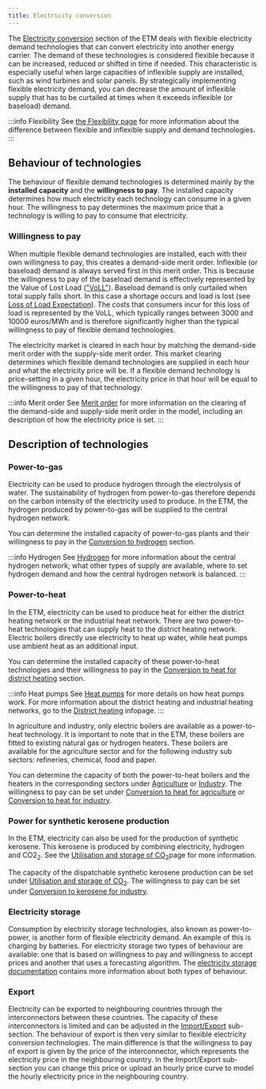 ```yaml
---
title: Electricity conversion
---
```


The [Electricity conversion](https://energytransitionmodel.com/scenario/flexibility/flexibility_conversion/conversion-by-flexible-demand-technologies) section of the ETM deals with flexible electricity demand technologies that can convert electricity into another energy carrier. The demand of these technologies is considered flexible because it can be increased, reduced or shifted in time if needed. This characteristic is especially useful when large capacities of inflexible supply are installed, such as wind turbines and solar panels. By strategically implementing flexible electricity demand, you can decrease the amount of inflexible supply that has to be curtailed at times when it exceeds inflexible (or baseload) demand.

:::info Flexibility
See [the Flexibility page](flexibility.md) for more information about the difference between flexible and inflexible supply and demand technologies.
:::

## Behaviour of technologies

The behaviour of flexible demand technologies is determined mainly by the **installed capacity** and the **willingness to pay**. The installed capacity determines how much electricity each technology can consume in a given hour. The willingness to pay determines the maximum price that a technology is willing to pay to consume that electricity.

### Willingness to pay

When multiple flexible demand technologies are installed, each with their own willingness to pay, this creates a demand-side merit order. Inflexible (or baseload) demand is always served first in this merit order. This is because the willingness to pay of the baseload demand is effectively represented by the Value of Lost Load (["VoLL"](https://energytransitionmodel.com/scenario/costs/costs_flexibility/value-of-lost-load)). Baseload demand is only curtailed when total supply falls short. In this case a shortage occurs and load is lost (see [Loss of Load Expectation](loss-of-load-expectation.md)). The costs that consumers incur for this loss of load is represented by the VoLL, which typically ranges between 3000 and 10000 euros/MWh and is therefore significantly higher than the typical willingness to pay of flexible demand technologies.

The electricity market is cleared in each hour by matching the demand-side merit order with the supply-side merit order. This market clearing determines which flexible demand technologies are supplied in each hour and what the electricity price will be. If a flexible demand technology is price-setting in a given hour, the electricity price in that hour will be equal to the willingness to pay of that technology.

:::info Merit order
See [Merit order](merit-order.md) for more information on the clearing of the demand-side and supply-side merit order in the model, including an description of how the electricity price is set.
:::

## Description of technologies

### Power-to-gas

Electricity can be used to produce hydrogen through the electrolysis of water. The sustainability of hydrogen from power-to-gas therefore depends on the carbon intensity of the electricity used to produce. In the ETM, the hydrogen produced by power-to-gas will be supplied to the central hydrogen network.

You can determine the installed capacity of power-to-gas plants and their willingness to pay in the [Conversion to hydrogen](https://energytransitionmodel.com/scenario/flexibility/flexibility_conversion/conversion-to-hydrogen) section.

:::info Hydrogen
See [Hydrogen](hydrogen.md) for more information about the central hydrogen network; what other types of supply are available, where to set hydrogen demand and how the central hydrogen network is balanced.
:::

### Power-to-heat
In the ETM, electricity can be used to produce heat for either the district heating network or the industrial heat network. There are two power-to-heat technologies that can supply heat to the district heating network. Electric boilers directly use electricity to heat up water, while heat pumps use ambient heat as an additional input.

You can determine the installed capacity of these power-to-heat technologies and their willingness to pay in the [Conversion to heat for district heating](https://energytransitionmodel.com/scenario/flexibility/flexibility_conversion/conversion-to-heat-for-district-heating) section.

:::info Heat pumps
See [Heat pumps](heat-pumps.md) for more details on how heat pumps work. For more information about the district heating and industrial heating networks, go to the [District heating](heat-networks.md) infopage.
:::

In agriculture and industry, only electric boilers are available as a power-to-heat technology. It is important to note that in the ETM, these boilers are fitted to existing natural gas or hydrogen heaters. These boilers are available for the agriculture sector and for the following industry sub sectors: refineries, chemical, food and paper.

You can determine the capacity of both the power-to-heat boilers and the heaters in the corresponding sectors under [Agriculture](https://energytransitionmodel.com/scenario/demand/agriculture/heat) or [Industry](https://energytransitionmodel.com/scenario/demand/industry/energy-demand-in-the-industry). The willingness to pay can be set under [Conversion to heat for agriculture](https://energytransitionmodel.com/scenario/flexibility/flexibility_conversion/conversion-to-heat-for-agriculture) or [Conversion to heat for industry](https://energytransitionmodel.com/scenario/flexibility/flexibility_conversion/conversion-to-heat-for-industry).

### Power for synthetic kerosene production
In the ETM, electricity can also be used for the production of synthetic kerosene. This kerosene is produced by combining electricity, hydrogen and CO2<sub>2</sub>. See the [Utilisation and storage of CO<sub>2</sub>](co2-ccus.md)page for more information.

The capacity of the dispatchable synthetic kerosene production can be set under [Utilisation and storage of CO<sub>2</sub>](https://energytransitionmodel.com/scenario/emissions/ccus/utilisation-and-storage-of-co2). The willingness to pay can be set under [Conversion to kerosene for industry](https://pro.energytransitionmodel.com/scenario/flexibility/flexibility_conversion/).

### Electricity storage
Consumption by electricity storage technologies, also known as power-to-power, is another form of flexible electricity demand. An example of this is charging by batteries. For electricity storage two types of behaviour are available: one that is based on willingness to pay and willingness to accept prices and another that uses a forecasting algorithm. The [electricity storage documentation](electricity-storage.md) contains more information about both types of behaviour.

### Export
Electricity can be exported to neighbouring countries through the interconnectors between these countries. The capacity of these interconnectors is limited and can be adjusted in the [Import/Export](https://energytransitionmodel.com/scenario/flexibility/electricity_import_export/interconnector-1) sub-section. The behaviour of export is then very similar to flexible electricity conversion technologies. The main difference is that the willingness to pay of export is given by the price of the interconnector, which represents the electricity price in the neighbouring country. In the Import/Export sub-section you can change this price or upload an hourly price curve to model the hourly electricity price in the neighbouring country.


